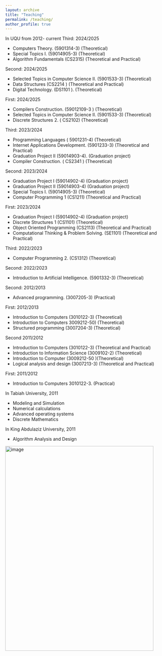 ```yaml
---
layout: archive
title: "Teaching"
permalink: /teaching/
author_profile: true
---
```


In UQU from 2012- current
Third: 2024/2025
-	Computers Theory. (5901314-3)   (Theoretical)
-	Special Topics I.  (59014905-3)   (Theoretical)
-	Algorithm Fundamentals (CS2315)  (Theoretical and Practical)

Second: 2024/2025
-	Selected Topics in Computer Science II. (5901533-3)  (Theoretical)
-	Data Structures (CS2214 ) (Theoretical and Practical)
-	Digital Technology. (DS1101 ). (Theoretical)

First: 2024/2025
-	Compilers Construction. (59012109-3 ) (Theoretical)
-	Selected Topics in Computer Science II. (5901533-3) (Theoretical)
-	Discrete Structures 2. ( CS2102) (Theoretical)

Third: 2023/2024
-	Programming Languages ( 5901231-4)  (Theoretical)
-	Internet Applications Development. (5901233-3) (Theoretical and Practical)
-	Graduation Project II (59014903-4).  (Graduation project)
-	Compiler Construction. ( CS2341 ) (Theoretical)

Second: 2023/2024
-	Graduation Project I (59014902-4) (Graduation project)
-	Graduation Project II (59014903-4) (Graduation project)
-	Special Topics I. (59014905-3) (Theoretical)
-	Computer Programming 1 (CS1211) (Theoretical and Practical)

First: 2023/2024
-	Graduation Project I (59014902-4) (Graduation project) 
-	Discrete Structures 1 (CS1101) (Theoretical)
-	Object Oriented Programming (CS2113) (Theoretical and Practical)
-	Computational Thinking & Problem Solving. (SE1101) (Theoretical and Practical)

Third: 2022/2023
-	Computer Programming 2. (CS1312) (Theoretical)

Second: 2022/2023
-	Introduction to Artificial Intelligence. (5901332-3) (Theoretical)

Second: 2012/2013
-	Advanced programming. (3007205-3) (Practical)

First: 2012/2013
-	Introduction to Computers (3010122-3)  (Theoretical)
-	Introduction to Computers 3009212-50)  (Theoretical)
-	Structured programming (3007204-3)  (Theoretical)

Second 2011/2012
-	Introduction to Computers (3010122-3) (Theoretical and Practical)
-	Introduction to Information Science (3009102-2)  (Theoretical)
-	Introduction to Computer (3009212-50 )(Theoretical)
-	Logical analysis and design  (3007213-3) (Theoretical and Practical)

First: 2011/2012
-	Introduction to Computers 3010122-3. (Practical)


In Tabiah University, 2011
- Modeling and Simulation
- Numerical calculations
- Advanced operating systems
- Discrete Mathematics

In King Abdulaziz University, 2011
- Algorithm Analysis and Design

<img width="468" height="645" alt="image" src="https://github.com/user-attachments/assets/d5cf8519-fb9d-4f4f-87fb-4eba62e1223e" />


